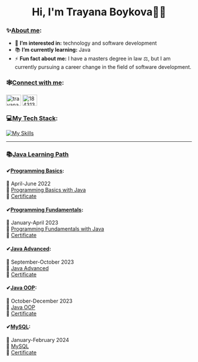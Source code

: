 <h1 align="center">Hi, I'm Trayana Boykova👩‍💻</h1>

<h3 align="left">✨<ins>About me</ins>:</h3>

- 🧩 **I’m interested in:** technology and software development 
- 📚 **I’m currently learning:** Java
- ⚡ **Fun fact about me:** I have a masters degree in law ⚖, but I am currently pursuing a career change in the field of software development.

<h3 align="left">🕸<ins>Connect with me</ins>:</h3>
<p align="left">
<a href="https://linkedin.com/in/trayana-boykova" target="_blank"><img align="center" src="https://raw.githubusercontent.com/rahuldkjain/github-profile-readme-generator/master/src/images/icons/Social/linked-in-alt.svg" alt="trayana-boykova" height="30" width="40" /></a>
<a href="https://stackoverflow.com/users/18431327" target="_blank"><img align="center" src="https://raw.githubusercontent.com/rahuldkjain/github-profile-readme-generator/master/src/images/icons/Social/stack-overflow.svg" alt="18431327" height="30" width="40" /></a>

<h3 align="left">💻<ins>My Tech Stack</ins>:</h3>

[![My Skills](https://skillicons.dev/icons?i=java,mysql,idea&theme=light)](https://skillicons.dev)

***

### 📚[Java Learning Path](https://softuni.bg/curriculum)
#### ✔[Programming Basics](https://softuni.bg/trainings/3741/programming-basics-with-java-april-2022):
<p>
  📅 April-June 2022 <br>
  📁 <a href="https://github.com/trayanaboykova/Programming-Basics-Java">Programming Basics with Java</a> <br>
  📄 <a href="https://softuni.bg/certificates/details/134595/710e8d86">Certificate</a>
</p>

#### ✔[Programming Fundamentals](https://softuni.bg/trainings/3951/programming-fundamentals-with-java-january-2023):
<p>
  📅 January-April 2023 <br>
  📁 <a href="https://github.com/trayanaboykova/Programming-Fundamentals-Java">Programming Fundamentals with Java</a> <br>
  📄 <a href="https://softuni.bg/certificates/details/167407/068cc5bc">Certificate</a>
</p>

#### ✔[Java Advanced](https://softuni.bg/trainings/4225/java-advanced-september-2023):
<p>
  📅 September-October 2023 <br>
  📁 <a href="https://github.com/trayanaboykova/Java-Advanced">Java Advanced</a> <br>
  📄 <a href="https://softuni.bg/certificates/details/188658/535a484a">Certificate</a>
</p>

#### ✔[Java OOP](https://softuni.bg/trainings/4226/java-oop-oktober-2023):
<p>
  📅 October-December 2023 <br>
  📁 <a href="https://github.com/trayanaboykova/Java-OOP">Java OOP</a> <br>
  📄 <a href="https://softuni.bg/certificates/details/200872/8f20f09f">Certificate</a>
</p>

#### ✔[MySQL](https://softuni.bg/trainings/4365/mysql-january-2024):
<p>
  📅 January-February 2024 <br>
  📁 <a href="https://github.com/trayanaboykova/MySQL">MySQL</a> <br>
  📄 <a href="https://softuni.bg/certificates/details/202966/64952c80">Certificate</a>
</p>

<!---
trayanaboykova/trayanaboykova is a ✨ special ✨ repository because its `README.md` (this file) appears on your GitHub profile.
You can click the Preview link to take a look at your changes.
--->
